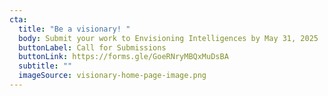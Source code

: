 ```yaml
---
cta:
  title: "Be a visionary! "
  body: Submit your work to Envisioning Intelligences by May 31, 2025
  buttonLabel: Call for Submissions
  buttonLink: https://forms.gle/GoeRNryMBQxMuDsBA
  subtitle: ""
  imageSource: visionary-home-page-image.png
---
```


